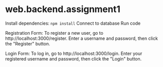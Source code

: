 # web.backend.assignment1
Install dependencies: `npm install`
Connect to database
Run code

Registration Form:
To register a new user, go to http://localhost:3000/register. Enter a username and password, then click the "Register" button.

Login Form:
To log in, go to http://localhost:3000/login. Enter your registered username and password, then click the "Login" button.

